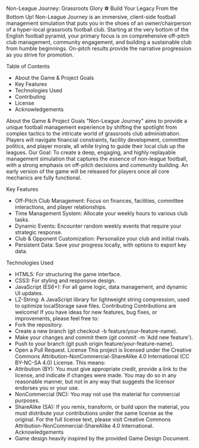 Non-League Journey: Grassroots Glory
⚽ Build Your Legacy From the Bottom Up!
Non-League Journey is an immersive, client-side football management simulation that puts you in the shoes of an owner/chairperson of a hyper-local grassroots football club. Starting at the very bottom of the English football pyramid, your primary focus is on comprehensive off-pitch club management, community engagement, and building a sustainable club from humble beginnings. On-pitch results provide the narrative progression as you strive for promotion.

Table of Contents

 * About the Game & Project Goals
 * Key Features
 * Technologies Used
 * Contributing
 * License
 * Acknowledgements

About the Game & Project Goals
"Non-League Journey" aims to provide a unique football management experience by shifting the spotlight from complex tactics to the intricate world of grassroots club administration. Players will navigate financial constraints, facility development, committee politics, and player morale, all while trying to guide their local club up the leagues.
Our Goal: To create a deep, engaging, and highly replayable management simulation that captures the essence of non-league football, with a strong emphasis on off-pitch decisions and community building. An early version of the game will be released for players once all core mechanics are fully functional.

Key Features 
 * Off-Pitch Club Management: Focus on finances, facilities, committee interactions, and player relationships.
 * Time Management System: Allocate your weekly hours to various club tasks.
 * Dynamic Events: Encounter random weekly events that require your strategic response.
 * Club & Opponent Customization: Personalize your club and initial rivals.
 * Persistent Data: Save your progress locally, with options to export key data.



Technologies Used
 * HTML5: For structuring the game interface.
 * CSS3: For styling and responsive design.
 * JavaScript (ES6+): For all game logic, data management, and dynamic UI updates.
 * LZ-String: A JavaScript library for lightweight string compression, used to optimize localStorage save files.
Contributing
Contributions are welcome! If you have ideas for new features, bug fixes, or improvements, please feel free to:
 * Fork the repository.
 * Create a new branch (git checkout -b feature/your-feature-name).
 * Make your changes and commit them (git commit -m 'Add new feature').
 * Push to your branch (git push origin feature/your-feature-name).
 * Open a Pull Request.
License
This project is licensed under the Creative Commons Attribution-NonCommercial-ShareAlike 4.0 International (CC BY-NC-SA 4.0) License.
This means:
 * Attribution (BY): You must give appropriate credit, provide a link to the license, and indicate if changes were made. You may do so in any reasonable manner, but not in any way that suggests the licensor endorses you or your use.
 * NonCommercial (NC): You may not use the material for commercial purposes.
 * ShareAlike (SA): If you remix, transform, or build upon the material, you must distribute your contributions under the same license as the original.
For the full license text, please visit Creative Commons Attribution-NonCommercial-ShareAlike 4.0 International.
Acknowledgements
 * Game design heavily inspired by the provided Game Design Document.
